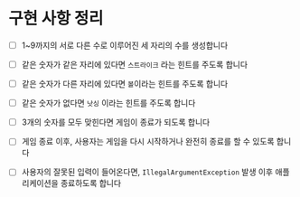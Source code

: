# 구현 사항 정리

- [ ] 1~9까지의 서로 다른 수로 이루어진 세 자리의 수를 생성합니다
- [ ] 같은 숫자가 같은 자리에 있다면 `스트라이크` 라는 힌트를 주도록 합니다
- [ ] 같은 숫자가 다른 자리에 있다면 `볼`이라는 힌트를 주도록 합니다 
- [ ] 같은 숫자가 없다면 `낫싱` 이라는 힌트를 주도록 합니다
- [ ] 3개의 숫자를 모두 맞힌다면 게임이 종료가 되도록 합니다
- [ ] 게임 종료 이후, 사용자는 게임을 다시 시작하거나 완전히 종료를 할 수 있도록 합니다
- [ ] 사용자의 잘못된 입력이 들어온다면, `IllegalArgumentException` 발생 이후 애플리케이션을 종료하도록 합니다  

 
